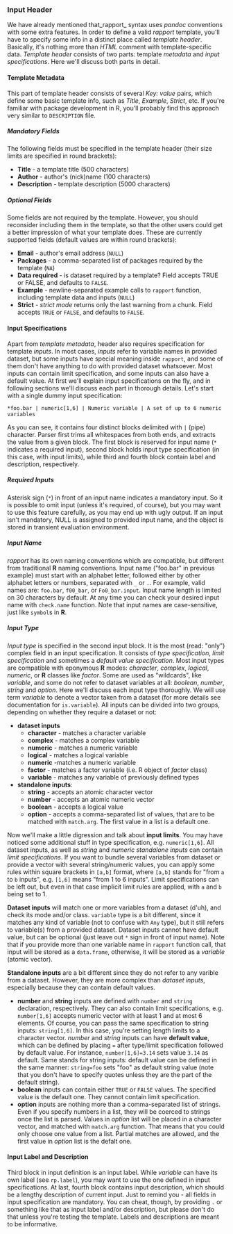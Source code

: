 ### Input Header

We have already mentioned that_rapport_ syntax uses _pandoc_ conventions with some extra features. In order to define a valid _rapport_ template, you'll have to specify some info in a distinct place called _template header_. Basically, it's nothing more than _HTML_ comment with template-specific data. _Template header_ consists of two parts: template _metadata_ and _input specifications_. Here we'll discuss both parts in detail.

#### Template Metadata

This part of template header consists of several _Key: value_ pairs, which define some basic template info, such as _Title_, _Example_, _Strict_, etc. If you're familiar with package development in R, you'll probably find this approach very similar to `DESCRIPTION` file.

##### Mandatory Fields

The following fields must be specified in the template header (their size limits are specified in round brackets):

- **Title** - a template title (500 characters)
- **Author** - author's (nick)name (100 characters)
- **Description** - template description (5000 characters)

##### Optional Fields

Some fields are not required by the template. However, you should reconsider including them in the template, so that the other users could get a better impression of what your template does. These are currently supported fields (default values are within round brackets):

- **Email** - author's email address (`NULL`)
- **Packages** - a comma-separated list of packages required by the template (`NA`)
- **Data required** - is dataset required by a template? Field accepts TRUE or FALSE, and defaults to `FALSE`.
- **Example** - newline-separated example calls to `rapport` function, including template data and inputs (`NULL`)
- **Strict** - _strict mode_ returns only the last warning from a chunk. Field accepts `TRUE` or `FALSE`, and defaults to `FALSE`.

#### Input Specifications

Apart from _template metadata_, header also requires specification for template _inputs_. In most cases, _inputs_ refer to variable names in provided dataset, but some inputs have special meaning inside `rapport`, and some of them don't have anything to do with provided dataset whatsoever. Most inputs can contain limit specification, and some inputs can also have a default value. At first we'll explain input specifications on the fly, and in following sections we'll discuss each part in thorough details. Let's start with a single dummy input specification:

```
*foo.bar | numeric[1,6] | Numeric variable | A set of up to 6 numeric variables
```

As you can see, it contains four distinct blocks delimited with `|` (pipe) character. Parser first trims all whitespaces from both ends, and extracts the value from a given block. The first block is reserved for input name (`*` indicates a required input), second block holds input type specification (in this case, with input limits), while third and fourth block contain label and description, respectively.

##### Required Inputs

Asterisk sign (`*`) in front of an input name indicates a mandatory input. So it is possible to omit input (unless it's required, of course), but you may want to use this feature carefully, as you may end up with ugly output. If an input isn't mandatory, NULL is assigned to provided input name, and the object is stored in transient evaluation environment.

##### Input Name

_rapport_ has its own naming conventions which are compatible, but different from traditional **R** naming conventions. Input name ("foo.bar" in previous example) must start with an alphabet letter, followed either by other alphabet letters or numbers, separated with `_` or `.`. For example, valid names are: `foo.bar`, `f00_bar`, or `Fo0_bar.input`. Input name length is limited on 30 characters by default. At any time you can check your desired input name with `check.name` function. Note that input names are case-sensitive, just like `symbol`s in **R**.

##### Input Type

_Input type_ is specified in the second input block. It is the most (read: "only") complex field in an input specification. It consists of _type specification_, _limit specification_ and sometimes a _default value specification_. Most input types are compatible with eponymous **R** modes: _character_, _complex_, _logical_, _numeric_, or **R** classes like _factor_. Some are used as "wildcards", like _variable_, and some do not refer to dataset variables at all: _boolean_, _number_, _string_ and _option_. Here we'll discuss each input type thoroughly. We will use term _variable_ to denote a vector taken from a dataset (for more details see documentation for `is.variable`). All inputs can be divided into two groups, depending on whether they require a dataset or not:

- **dataset inputs**
  - **character** - matches a character variable
  - **complex** - matches a complex variable
  - **numeric** - matches a numeric variable
  - **logical** - matches a logical variable
  - **numeric** -matches a numeric variable
  - **factor** - matches a factor variable (i.e. R object of *factor* class)
  - **variable** - matches any variable of previously defined types
- **standalone inputs**:
  - **string** - accepts an atomic character vector
  - **number** - accepts an atomic numeric vector
  - **boolean** - accepts a logical value
  - **option** - accepts a comma-separated list of values, that are to be matched with `match.arg`. The first value in a list is a default one.

Now we'll make a little digression and talk about **input limits**. You may have noticed some additional stuff in type specification, e.g. `numeric[1,6]`. All dataset inputs, as well as *string* and *numeric standalone inputs* can contain _limit specifications_. If you want to bundle several variables from dataset or provide a vector with several string/numeric values, you can apply some rules within square brackets in `[a,b]` format, where `[a,b]` stands for "from `a` to `b` inputs", e.g. `[1,6]` means "from 1 to 6 inputs". Limit specifications can be left out, but even in that case implicit limit rules are applied, with `a` and `b` being set to 1.

**Dataset inputs** will match one or more variables from a dataset (d'uh), and check its mode and/or class. `variable` type is a bit different, since it matches any kind of variable (not to confuse with `Any` type), but it still refers to variable(s) from a provided dataset. Dataset inputs cannot have default value, but can be optional (just leave out `*` sign in front of input name). Note that if you provide more than one variable name in `rapport` function call, that input will be stored as a `data.frame`, otherwise, it will be stored as a _variable_ (atomic vector).

**Standalone inputs** are a bit different since they do not refer to any varible from a dataset. However, they are more complex than *dataset inputs*, especially because they can contain default values.

- **number** and **string** inputs are defined with `number` and `string` declaration, respectively. They can also contain limit specifications, e.g. `number[1,6]` accepts numeric vector with at least 1 and at most 6 elements. Of course, you can pass the same specification to string inputs: `string[1,6]`. In this case, you're setting length limits to a character vector. _number_ and _string_ inputs can have **default value**, which can be defined by placing `=` after type/limit specification followed by default value. For instance, `number[1,6]=3.14` sets value `3.14` as default. Same stands for string inputs: default value can be defined in the same manner: `string=foo` sets "foo" as default string value (note that you don't have to specify quotes unless they are the part of the default string).
- **boolean** inputs can contain either `TRUE` or `FALSE` values. The specified value is the default one. They cannot contain limit specification.
- **option** inputs are nothing more than a comma-separated list of strings. Even if you specify numbers in a list, they will be coerced to strings once the list is parsed. Values in _option_ list will be placed in a character vector, and matched with `match.arg` function. That means that you could only choose one value from a list. Partial matches are allowed, and the first value in _option_ list is the defalt one.

#### Input Label and Description

Third block in input definition is an input label. While _variable_ can have its own label (see `rp.label`), you may want to use the one defined in input specifications. At last, fourth block contains input description, which should be a lengthy description of current input. Just to remind you - all fields in input specification are mandatory. You can cheat, though, by providing `.` or something like that as input label and/or description, but please don't do that unless you're testing the template. Labels and descriptions are meant to be informative.
